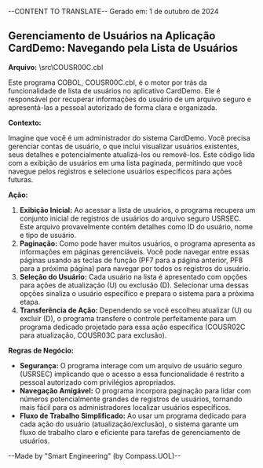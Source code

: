 --CONTENT TO TRANSLATE--
Gerado em: 1 de outubro de 2024

##  Gerenciamento de Usuários na Aplicação CardDemo: Navegando pela Lista de Usuários

**Arquivo:**  \src\COUSR00C.cbl

Este programa COBOL, COUSR00C.cbl, é o motor por trás da funcionalidade de lista de usuários no aplicativo CardDemo. Ele é responsável por recuperar informações do usuário de um arquivo seguro e apresentá-las a pessoal autorizado de forma clara e organizada.

**Contexto:**

Imagine que você é um administrador do sistema CardDemo. Você precisa gerenciar contas de usuário, o que inclui visualizar usuários existentes, seus detalhes e potencialmente atualizá-los ou removê-los. Este código lida com a exibição de usuários em uma lista paginada, permitindo que você navegue pelos registros e selecione usuários específicos para ações futuras.

**Ação:**

1. **Exibição Inicial:** Ao acessar a lista de usuários, o programa recupera um conjunto inicial de registros de usuários do arquivo seguro USRSEC. Este arquivo provavelmente contém detalhes como ID do usuário, nome e tipo de usuário.
2. **Paginação:** Como pode haver muitos usuários, o programa apresenta as informações em páginas gerenciáveis. Você pode navegar entre essas páginas usando as teclas de função (PF7 para a página anterior, PF8 para a próxima página) para navegar por todos os registros do usuário.
3. **Seleção do Usuário:** Cada usuário na lista é apresentado com opções para ações de atualização (U) ou exclusão (D). Selecionar uma dessas opções sinaliza o usuário específico e prepara o sistema para a próxima etapa.
4. **Transferência de Ação:** Dependendo se você escolheu atualizar (U) ou excluir (D), o programa transfere o controle perfeitamente para um programa dedicado projetado para essa ação específica (COUSR02C para atualização, COUSR03C para exclusão).

**Regras de Negócio:**

* **Segurança:** O programa interage com um arquivo de usuário seguro (USRSEC) implicando que o acesso a essa funcionalidade é restrito a pessoal autorizado com privilégios apropriados.
* **Navegação Amigável:** O programa incorpora paginação para lidar com números potencialmente grandes de registros de usuários, tornando mais fácil para os administradores localizar usuários específicos.
* **Fluxo de Trabalho Simplificado:** Ao usar um programa dedicado para cada ação do usuário (atualização/exclusão), o sistema garante um fluxo de trabalho claro e eficiente para tarefas de gerenciamento de usuários.

--Made by "Smart Engineering" (by Compass.UOL)--
